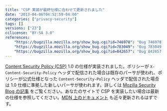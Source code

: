 ```yaml
---
title: "CSP 実装が最終仕様に合わせて更新されました"
date: "2013-04-06T04:52:59-04:00"
categories: ["privacy-security"]
tags: []
versions: ["23"]
cclicense: "BY-SA 3.0"
references:
    "https://bugzilla.mozilla.org/show_bug.cgi?id=746978": "Bug 746978 – sync CSP directive parsing and directive names with w3c CSP 1.0 spec"
    "https://bugzilla.mozilla.org/show_bug.cgi?id=783049": "Bug 783049 – CSP : use existing/old parser for X-Content-Security-Policy header, new/CSP 1.0 spec compliant parser for Content-Security-Policy header"
    "https://bugzilla.mozilla.org/show_bug.cgi?id=842657": "Bug 842657 – Flip the pref to enable the CSP 1.0 parser for Firefox"
---
```

[Content Security Policy (CSP)](https://developer.mozilla.org/ja/docs/Security/CSP) 1.0 の仕様が実装されました。ポリシーが `X-Content-Security-Policy` ヘッダで配信された場合は既存のパーサが使われ、ポリシーが公式仕様となった `Content-Security-Policy` ヘッダで配信された場合は 1.0 仕様に準拠した新しいパーサが使われます。詳しくは [Mozilla Security Blog の記事](https://blog.mozilla.org/security/2013/06/11/content-security-policy-1-0-lands-in-firefox/) をご覧ください。あなたのサイトで CSP を実装したい場合は最新の仕様を参照してください。[MDN 上のドキュメント](https://developer.mozilla.org/ja/docs/Security/CSP) も近々更新されるはずです。

